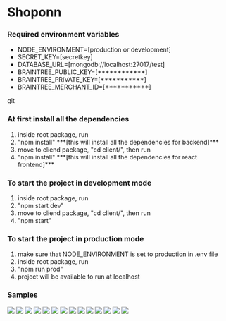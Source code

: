 # Shoponn

### Required environment variables
<ul>
<li>NODE_ENVIRONMENT=[production or development]</li>
<li>SECRET_KEY=[secretkey]</li>
<li>DATABASE_URL=[mongodb://localhost:27017/test]</li>
<li>BRAINTREE_PUBLIC_KEY=[************]</li>
<li>BRAINTREE_PRIVATE_KEY=[***********]</li>
<li>BRAINTREE_MERCHANT_ID=[***********]</li>
</ul>
git 

### At first install all the dependencies
<ol>
<li>inside root package, run</li>
<li>"npm install" ***[this will install all the dependencies for backend]***</li>
<li>move to cliend package, "cd client/", then run</li>
<li>"npm install"  ***[this will install all the dependencies for react frontend]***</li>
</ol>

### To start the project in development mode
<ol>
<li>inside root package, run</li>
<li>"npm start dev"</li>
<li>move to cliend package, "cd client/", then run</li>
<li>"npm start"</li>
</ol>

### To start the project in production mode
<ol>
<li>make sure that NODE_ENVIRONMENT is set to production in .env file</li>
<li>inside root package, run</li>
<li>"npm run prod"</li>
<li>project will be available to run at localhost</li>
</ol>

### Samples
<div>
<img src="samples/img_1.png">
<img src="samples/img_2.png">
<img src="samples/img_3.png">
<img src="samples/img_4.png">
<img src="samples/img_5.png">
<img src="samples/img_6.png">
<img src="samples/img_7.png">
<img src="samples/img_8.png">
<img src="samples/img_9.png">
<img src="samples/img_10.png">
<img src="samples/img_11.png">
<img src="samples/img_12.png">
<img src="samples/img_13.png">
<img src="samples/img_14.png">
</div>
